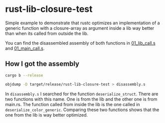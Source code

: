 # rust-lib-closure-test

Simple example to demonstrate that rustc optimizes an implementation of a generic function with a closure-array as argument inside a lib way better than when its called from outside the lib.

You can find the disassembled assembly of both functions in [01_lib_call.s](./01_lib_call.s) and [01_main_call.s](./01_main_call.s).

## How I got the assembly

```bash
cargo b --release
```

```bash
objdump -D target/release/rust-lib-closure-test > disassembly.s
```

In ```disassembly.s``` I searched for the function ```deserialize_struct```. There are two functions with this name. One is from the lib and the other one is from main.rs. The function called from inside the lib is the one called in ```deserialize_color_generic```. Comparing these two functions shows that the one from the lib is way better optimized.
